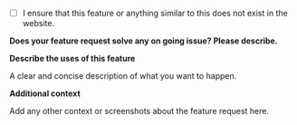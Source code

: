 - [ ] I ensure that this feature or anything similar to this does not exist in the website. 


**Does your feature request solve any on going issue? Please describe.**

**Describe the uses of this feature**

A clear and concise description of what you want to happen.


**Additional context**

Add any other context or screenshots about the feature request here.
